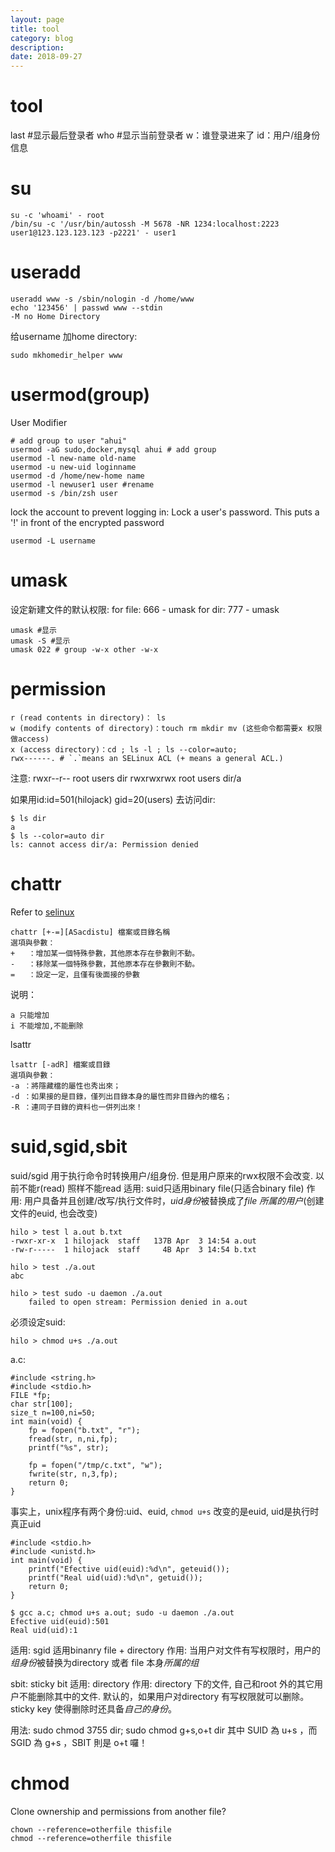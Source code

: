 ```yaml
---
layout: page
title: tool
category: blog
description: 
date: 2018-09-27
---
```

# tool
last #显示最后登录者
who #显示当前登录者
w：谁登录进来了
id：用户/组身份信息

# su

    su -c 'whoami' - root
    /bin/su -c '/usr/bin/autossh -M 5678 -NR 1234:localhost:2223 user1@123.123.123.123 -p2221' - user1

# useradd

	useradd www -s /sbin/nologin -d /home/www
	echo '123456' | passwd www --stdin
	-M no Home Directory

给username 加home directory:

    sudo mkhomedir_helper www

# usermod(group)
User Modifier

    # add group to user "ahui"
    usermod -aG sudo,docker,mysql ahui # add group
	usermod -l new-name old-name
	usermod -u new-uid loginname
	usermod -d /home/new-home name
    usermod -l newuser1 user #rename
    usermod -s /bin/zsh user

lock the account to prevent logging in:
Lock a user's password. This puts a '!' in front of the encrypted password

	usermod -L username 

# umask
设定新建文件的默认权限:
	for file: 666 - umask
	for dir: 777 - umask

	umask #显示
	umask -S #显示
	umask 022 # group -w-x other -w-x

# permission

	r (read contents in directory)： ls
	w (modify contents of directory)：touch rm mkdir mv (这些命令都需要x 权限做access)
	x (access directory)：cd ; ls -l ; ls --color=auto;
	rwx------. # `.`means an SELinux ACL (+ means a general ACL.)

注意:
	rwxr--r-- root users dir
	rwxrwxrwx root users dir/a

如果用id:id=501(hilojack) gid=20(users) 去访问dir:

	$ ls dir
	a
	$ ls --color=auto dir
	ls: cannot access dir/a: Permission denied

# chattr
Refer to [selinux](/p/linux-selinux)

	chattr [+-=][ASacdistu] 檔案或目錄名稱
	選項與參數：
	+   ：增加某一個特殊參數，其他原本存在參數則不動。
	-   ：移除某一個特殊參數，其他原本存在參數則不動。
	=   ：設定一定，且僅有後面接的參數

说明：

	a 只能增加
	i 不能增加,不能删除

lsattr

	lsattr [-adR] 檔案或目錄
	選項與參數：
	-a ：將隱藏檔的屬性也秀出來；
	-d ：如果接的是目錄，僅列出目錄本身的屬性而非目錄內的檔名；
	-R ：連同子目錄的資料也一併列出來！

# suid,sgid,sbit
suid/sgid 用于执行命令时转换用户/组身份. 但是用户原来的rwx权限不会改变. 以前不能r(read) 照样不能read
适用: suid只适用binary file(只适合binary file)
作用: 用户具备并且创建/改写/执行文件时，*uid身份*被替换成了*file 所属的用户*(创建文件的euid, 也会改变)

	hilo > test l a.out b.txt
	-rwxr-xr-x  1 hilojack  staff   137B Apr  3 14:54 a.out
	-rw-r-----  1 hilojack  staff     4B Apr  3 14:54 b.txt

	hilo > test ./a.out
	abc

	hilo > test sudo -u daemon ./a.out
		failed to open stream: Permission denied in a.out

必须设定suid:

	hilo > chmod u+s ./a.out

a.c:

	#include <string.h>
	#include <stdio.h>
	FILE *fp;
	char str[100];
	size_t n=100,ni=50;
	int main(void) {
		fp = fopen("b.txt", "r");
		fread(str, n,ni,fp);
		printf("%s", str);

		fp = fopen("/tmp/c.txt", "w");
		fwrite(str, n,3,fp);
		return 0;
	}

事实上，unix程序有两个身份:uid、euid, `chmod u+s` 改变的是euid, uid是执行时真正uid


	#include <stdio.h>
	#include <unistd.h>
	int main(void) {
		printf("Efective uid(euid):%d\n", geteuid());
		printf("Real uid(uid):%d\n", getuid());
		return 0;
	}

	$ gcc a.c; chmod u+s a.out; sudo -u daemon ./a.out
	Efective uid(euid):501
	Real uid(uid):1

适用: sgid 适用binanry file + directory
作用: 当用户对文件有写权限时，用户的*组身份*被替换为directory 或者 file 本身*所属的组*


sbit: sticky bit
适用: directory
作用: directory 下的文件, 自己和root 外的其它用户不能删除其中的文件. 默认的，如果用户对directory 有写权限就可以删除。sticky key 使得删除时还具备*自己的身份*。

用法:
	sudo chmod 3755 dir;
	sudo chmod g+s,o+t dir
	其中 SUID 為 u+s ，而 SGID 為 g+s ，SBIT 則是 o+t 囉！

# chmod
Clone ownership and permissions from another file?

	chown --reference=otherfile thisfile
	chmod --reference=otherfile thisfile